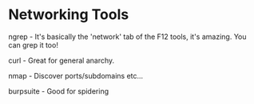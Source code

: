 # Networking Tools

ngrep - It's basically the 'network' tab of the F12 tools, it's amazing. You can grep it too!

curl - Great for general anarchy.

nmap - Discover ports/subdomains etc...

burpsuite - Good for spidering
